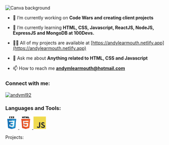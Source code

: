 ![Canva background](https://user-images.githubusercontent.com/108182837/200114175-d4e1a176-3368-4d55-b3b6-4d1dd11eaced.jpeg)

- 🔭 I’m currently working on **Code Wars and creating client projects**

- 🌱 I’m currently learning **HTML, CSS, Javascript, ReactJS, NodeJS, ExpressJS and MongoDB at 100Devs.**

- 👨‍💻 All of my projects are available at [https://andylearmouth.netlify.app](https://andylearmouth.netlify.app)

- 💬 Ask me about **Anything related to HTML, CSS and Javascript**

- 📫 How to reach me **andymlearmouth@hotmail.com**

<h3 align="left">Connect with me:</h3>
<p align="left">
<a href="https://twitter.com/andyml92" target="blank"><img align="center" src="https://raw.githubusercontent.com/rahuldkjain/github-profile-readme-generator/master/src/images/icons/Social/twitter.svg" alt="andyml92" height="30" width="40" /></a>
</p>

<h3 align="left">Languages and Tools:</h3>
<p align="left"> <a href="https://www.w3schools.com/css/" target="_blank" rel="noreferrer"> <img src="https://raw.githubusercontent.com/devicons/devicon/master/icons/css3/css3-original-wordmark.svg" alt="css3" width="40" height="40"/> </a> <a href="https://www.w3.org/html/" target="_blank" rel="noreferrer"> <img src="https://raw.githubusercontent.com/devicons/devicon/master/icons/html5/html5-original-wordmark.svg" alt="html5" width="40" height="40"/> </a> <a href="https://developer.mozilla.org/en-US/docs/Web/JavaScript" target="_blank" rel="noreferrer"> <img src="https://raw.githubusercontent.com/devicons/devicon/master/icons/javascript/javascript-original.svg" alt="javascript" width="40" height="40"/> </a> </p>

Projects:

